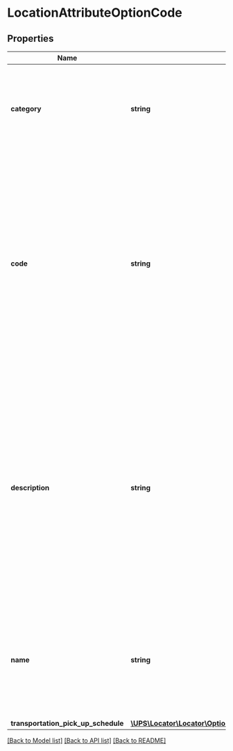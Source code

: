# LocationAttributeOptionCode

## Properties
Name | Type | Description | Notes
------------ | ------------- | ------------- | -------------
**category** | **string** | Only applicabe for OptionType &#x3D; 03 (Additional Services). Valid values: - 06 - Non transportation - 07 - Transportation | [optional] 
**code** | **string** | These codes vary by country or territory. It is strongly recommended that clients contact UPS to retrieve the primary search indicator and the valid Location Types and Service Level Options for each country. Refer to Location Search Option Codes in the Appendix for additional information. | 
**description** | **string** | Description is only applicable for Location and Retail Location. The description for Program types and additional service is not provided with Location detail.  It is only provided when the request is for 8, 24, 40, 56-All available additional services or 16, 24, 48, 56-all available Program types. | 
**name** | **string** | Name will indicate the name of any Additional Services/ Program Types depending on the option code. Text will be displayed in the locale selected. | [optional] 
**transportation_pick_up_schedule** | [**\UPS\Locator\Locator\OptionCodeTransportationPickUpSchedule**](OptionCodeTransportationPickUpSchedule.md) |  | [optional] 

[[Back to Model list]](../../README.md#documentation-for-models) [[Back to API list]](../../README.md#documentation-for-api-endpoints) [[Back to README]](../../README.md)

